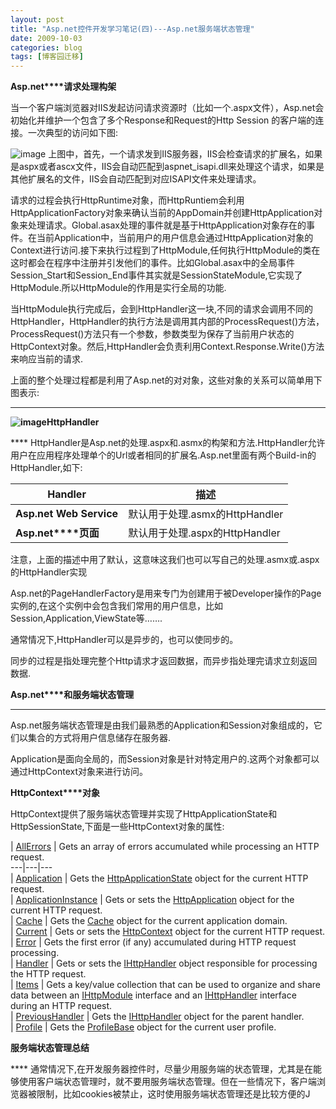 ```yaml
---
layout: post
title: "Asp.net控件开发学习笔记(四)---Asp.net服务端状态管理"
date: 2009-10-03
categories: blog
tags: [博客园迁移]
---
```


**Asp.net****请求处理构架**

当一个客户端浏览器对IIS发起访问请求资源时（比如一个.aspx文件），Asp.net会初始化并维护一个包含了多个Response和Request的Http Session 的客户端的连接。一次典型的访问如下图:  


  
![image](https://cdn.jsdelivr.net/gh/careyson/careyson.github.io@main/assets/images/2009-10-03-asp-net-asp-net/asp-net-asp-net-IIS处理Http请求的图例.jpg) 上图中，首先，一个请求发到IIS服务器，IIS会检查请求的扩展名，如果是aspx或者ascx文件，IIS会自动匹配到aspnet\_isapi.dll来处理这个请求，如果是其他扩展名的文件，IIS会自动匹配到对应ISAPI文件来处理请求。

请求的过程会执行HttpRuntime对象，而HttpRuntiem会利用HttpApplicationFactory对象来确认当前的AppDomain并创建HttpApplication对象来处理请求。Global.asax处理的事件就是基于HttpApplication对象存在的事件。在当前Application中，当前用户的用户信息会通过HttpApplication对象的Context进行访问.接下来执行过程到了HttpModule,任何执行HttpModule的类在这时都会在程序中注册并引发他们的事件。比如Global.asax中的全局事件Session\_Start和Session\_End事件其实就是SessionStateModule,它实现了HttpModule.所以HttpModule的作用是实行全局的功能.

当HttpModule执行完成后，会到HttpHandler这一块,不同的请求会调用不同的HttpHandler，HttpHandler的执行方法是调用其内部的ProcessRequest\(\)方法，ProcessRequest\(\)方法只有一个参数，参数类型为保存了当前用户状态的HttpContext对象。然后,HttpHandler会负责利用Context.Response.Write\(\)方法来响应当前的请求.

上面的整个处理过程都是利用了Asp.net的对对象，这些对象的关系可以简单用下图表示:

****

**![image](https://cdn.jsdelivr.net/gh/careyson/careyson.github.io@main/assets/images/2009-10-03-asp-net-asp-net/asp-net-asp-net-web.ui的主要命名空间.jpg)HttpHandler**

**** HttpHandler是Asp.net的处理.aspx和.asmx的构架和方法.HttpHandler允许用户在应用程序处理单个的Url或者相同的扩展名.Asp.net里面有两个Build-in的HttpHandler,如下:

**Handler** |  **描述**  
---|---  
**Asp.net Web Service** |  默认用于处理.asmx的HttpHandler  
**Asp.net****页面** |  默认用于处理.aspx的HttpHandler  
  
注意，上面的描述中用了默认，这意味这我们也可以写自己的处理.asmx或.aspx的HttpHandler实现

Asp.net的PageHandlerFactory是用来专门为创建用于被Developer操作的Page实例的,在这个实例中会包含我们常用的用户信息，比如Session,Application,ViewState等…….

通常情况下,HttpHandler可以是异步的，也可以使同步的。

同步的过程是指处理完整个Http请求才返回数据，而异步指处理完请求立刻返回数据.

**Asp.net****和服务端状态管理**

****

Asp.net服务端状态管理是由我们最熟悉的Application和Session对象组成的，它们以集合的方式将用户信息储存在服务器.

Application是面向全局的，而Session对象是针对特定用户的.这两个对象都可以通过HttpContext对象来进行访问。

**HttpContext****对象**

HttpContext提供了服务端状态管理并实现了HttpApplicationState和HttpSessionState,下面是一些HttpContext对象的属性:

|  [AllErrors](http://www.cnblogs.com/CareySon/admin/ms-help://MS.MSDNQTR.v90.en/fxref_system.web/html/01fa8fb0-5696-866e-50aa-7934ccd003c2.htm) |  Gets an array of errors accumulated while processing an HTTP request.  
---|---|---  
|  [Application](http://www.cnblogs.com/CareySon/admin/ms-help://MS.MSDNQTR.v90.en/fxref_system.web/html/9d82a344-207b-e094-0131-4f41deba3994.htm) |  Gets the [HttpApplicationState](http://www.cnblogs.com/CareySon/admin/ms-help://MS.MSDNQTR.v90.en/fxref_system.web/html/7b74d1f6-4afb-4a69-661b-146e6f808a3d.htm) object for the current HTTP request.  
|  [ApplicationInstance](http://www.cnblogs.com/CareySon/admin/ms-help://MS.MSDNQTR.v90.en/fxref_system.web/html/20b6abbc-f320-199d-54ff-3dbdead8cc7d.htm) |  Gets or sets the [HttpApplication](http://www.cnblogs.com/CareySon/admin/ms-help://MS.MSDNQTR.v90.en/fxref_system.web/html/aaf0c446-d27c-fe68-155e-0921c2357f02.htm) object for the current HTTP request.  
|  [Cache](http://www.cnblogs.com/CareySon/admin/ms-help://MS.MSDNQTR.v90.en/fxref_system.web/html/15d21688-29ce-bc13-73d6-918d8e5c64bf.htm) |  Gets the [Cache](http://www.cnblogs.com/CareySon/admin/ms-help://MS.MSDNQTR.v90.en/fxref_system.web/html/9d1983d0-b5cf-daf0-7d9b-1715c8a4d1da.htm) object for the current application domain.  
|  [Current](http://www.cnblogs.com/CareySon/admin/ms-help://MS.MSDNQTR.v90.en/fxref_system.web/html/ce797b91-44c4-cd66-9132-78ab1f26f2fa.htm) |  Gets or sets the [HttpContext](http://www.cnblogs.com/CareySon/admin/ms-help://MS.MSDNQTR.v90.en/fxref_system.web/html/728eba6f-5f33-c85c-4ceb-03ba42020feb.htm) object for the current HTTP request.  
|  [Error](http://www.cnblogs.com/CareySon/admin/ms-help://MS.MSDNQTR.v90.en/fxref_system.web/html/9896b60b-e20e-6ebe-18f9-bb6dd7ef3c3a.htm) |  Gets the first error \(if any\) accumulated during HTTP request processing.  
|  [Handler](http://www.cnblogs.com/CareySon/admin/ms-help://MS.MSDNQTR.v90.en/fxref_system.web/html/89e79262-b741-4e87-7112-312797f4aebc.htm) |  Gets or sets the [IHttpHandler](http://www.cnblogs.com/CareySon/admin/ms-help://MS.MSDNQTR.v90.en/fxref_system.web/html/0ee1c462-e6e7-36cd-9e57-1efa29ad8b6c.htm) object responsible for processing the HTTP request.  
|  [Items](http://www.cnblogs.com/CareySon/admin/ms-help://MS.MSDNQTR.v90.en/fxref_system.web/html/d685e5d3-d742-7510-6deb-8d3f31374509.htm) |  Gets a key/value collection that can be used to organize and share data between an [IHttpModule](http://www.cnblogs.com/CareySon/admin/ms-help://MS.MSDNQTR.v90.en/fxref_system.web/html/4b845223-0603-b231-d7d6-2e6ff2243847.htm) interface and an [IHttpHandler](http://www.cnblogs.com/CareySon/admin/ms-help://MS.MSDNQTR.v90.en/fxref_system.web/html/0ee1c462-e6e7-36cd-9e57-1efa29ad8b6c.htm) interface during an HTTP request.  
|  [PreviousHandler](http://www.cnblogs.com/CareySon/admin/ms-help://MS.MSDNQTR.v90.en/fxref_system.web/html/d491f89f-d08b-2c99-d2db-7ade8a5ce95c.htm) |  Gets the [IHttpHandler](http://www.cnblogs.com/CareySon/admin/ms-help://MS.MSDNQTR.v90.en/fxref_system.web/html/0ee1c462-e6e7-36cd-9e57-1efa29ad8b6c.htm) object for the parent handler.  
|  [Profile](http://www.cnblogs.com/CareySon/admin/ms-help://MS.MSDNQTR.v90.en/fxref_system.web/html/79c3a8bb-5d70-181d-e73e-3a69501d043f.htm) |  Gets the [ProfileBase](http://www.cnblogs.com/CareySon/admin/ms-help://MS.MSDNQTR.v90.en/fxref_system.web/html/499ed000-e7cf-ffb3-d89d-bc418ffefa99.htm) object for the current user profile.  
  
**服务端状态管理总结**

**** 通常情况下,在开发服务器控件时，尽量少用服务端的状态管理，尤其是在能够使用客户端状态管理时，就不要用服务端状态管理。但在一些情况下，客户端浏览器被限制，比如cookies被禁止，这时使用服务端状态管理还是比较方便的J
